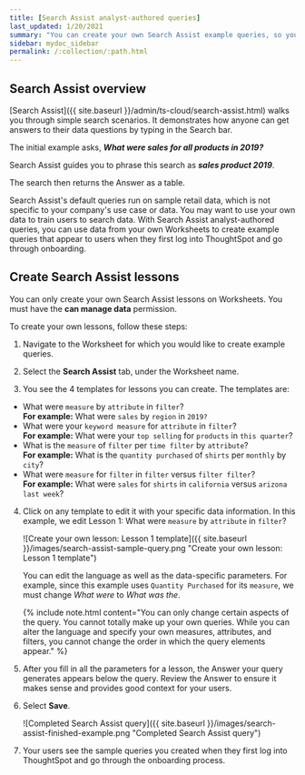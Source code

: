 ```yaml
---
title: [Search Assist analyst-authored queries]
last_updated: 1/20/2021
summary: "You can create your own Search Assist example queries, so your users can learn how to use ThoughtSpot's relational search on your own data."
sidebar: mydoc_sidebar
permalink: /:collection/:path.html
---
```


## Search Assist overview

[Search Assist]({{ site.baseurl }}/admin/ts-cloud/search-assist.html) walks you through simple search scenarios. It demonstrates how anyone can get answers to their data questions by typing in the Search bar.

The initial example asks, ***What were sales for all products in 2019?***

Search Assist guides you to phrase this search as ***sales product 2019***.

The search then returns the Answer as a table.

Search Assist's default queries run on sample retail data, which is not specific to your company's use case or data. You may want to use your own data to train users to search data. With Search Assist analyst-authored queries, you can use data from your own Worksheets to create example queries that appear to users when they first log into ThoughtSpot and go through onboarding.

## Create Search Assist lessons
You can only create your own Search Assist lessons on Worksheets. You must have the **can manage data** permission.

To create your own lessons, follow these steps:

1. Navigate to the Worksheet for which you would like to create example queries.

2. Select the **Search Assist** tab, under the Worksheet name.

3. You see the 4 templates for lessons you can create. The templates are:
- What were `measure` by `attribute` in `filter`?<br>
    **For example:** What were `sales` by `region` in `2019?`
- What were your `keyword measure` for `attribute` in `filter`?<br>
    **For example:** What were your `top selling` for `products` in `this quarter`?
- What is the `measure` of `filter` per `time filter` by `attribute`?<br>
    **For example:** What is the `quantity purchased` of `shirts` per `monthly` by `city`?
- What were `measure` for `filter` in `filter` versus `filter filter`?<br>
    **For example:** What were `sales` for `shirts` in `california` versus `arizona last week`?

4. Click on any template to edit it with your specific data information. In this example, we edit Lesson 1: What were `measure` by `attribute` in `filter`?

    ![Create your own lesson: Lesson 1 template]({{ site.baseurl }}/images/search-assist-sample-query.png "Create your own lesson: Lesson 1 template")

    You can edit the language as well as the data-specific parameters. For example, since this example uses `Quantity Purchased` for its `measure`, we must change *What were* to *What was the*.

    {% include note.html content="You can only change certain aspects of the query. You cannot totally make up your own queries. While you can alter the language and specify your own measures, attributes, and filters, you cannot change the order in which the query elements appear." %}

5. After you fill in all the parameters for a lesson, the Answer your query generates appears below the query. Review the Answer to ensure it makes sense and provides good context for your users.

6. Select **Save**.

    ![Completed Search Assist query]({{ site.baseurl }}/images/search-assist-finished-example.png "Completed Search Assist query")

7. Your users see the sample queries you created when they first log into ThoughtSpot and go through the onboarding process.
